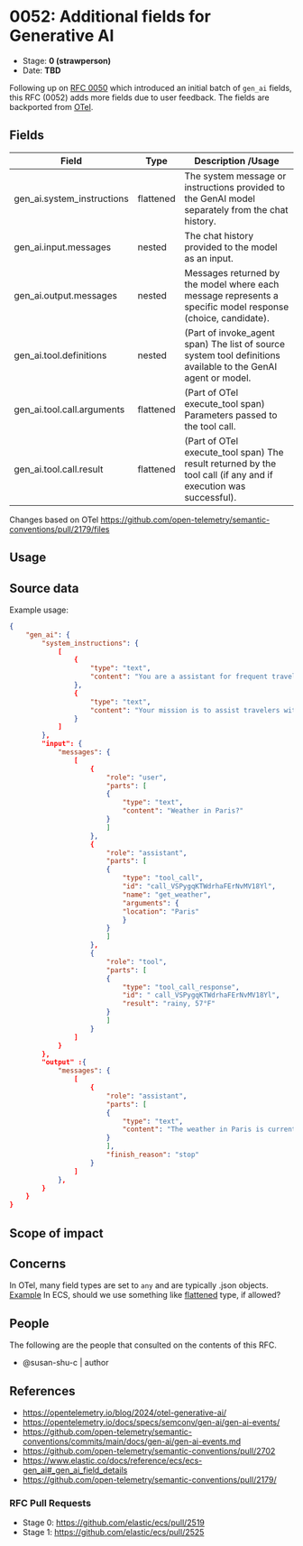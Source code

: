 # 0052: Additional fields for Generative AI
<!-- Leave this ID at 0000. The ECS team will assign a unique, contiguous RFC number upon merging the initial stage of this RFC. -->

- Stage: **0 (strawperson)** <!-- Update to reflect target stage. See https://elastic.github.io/ecs/stages.html -->
- Date: **TBD** <!-- The ECS team sets this date at merge time. This is the date of the latest stage advancement. -->

<!--
As you work on your RFC, use the "Stage N" comments to guide you in what you should focus on, for the stage you're targeting.
Feel free to remove these comments as you go along.
-->

<!--
Stage 0: Provide a high level summary of the premise of these changes. Briefly describe the nature, purpose, and impact of the changes. ~2-5 sentences.
-->

Following up on [RFC 0050](https://github.com/elastic/ecs/pull/2475) which introduced an initial batch of `gen_ai` fields, this RFC (0052) adds more fields due to user feedback. The fields are backported from [OTel](https://opentelemetry.io/docs/specs/semconv/gen-ai/gen-ai-events/).

<!--
Stage 1: If the changes include field additions or modifications, please create a folder titled as the RFC number under rfcs/text/. This will be where proposed schema changes as standalone YAML files or extended example mappings and larger source documents will go as the RFC is iterated upon.
-->

<!--
Stage X: Provide a brief explanation of why the proposal is being marked as abandoned. This is useful context for anyone revisiting this proposal or considering similar changes later on.
-->

## Fields

<!--
Stage 1: Describe at a high level how this change affects fields. Include new or updated yml field definitions for all of the essential fields in this draft. While not exhaustive, the fields documented here should be comprehensive enough to deeply evaluate the technical considerations of this change. The goal here is to validate the technical details for all essential fields and to provide a basis for adding experimental field definitions to the schema. Use GitHub code blocks with yml syntax formatting, and add them to the corresponding RFC folder.
-->

Field | Type | Description /Usage
-- | -- | --
gen_ai.system_instructions | flattened | The system message or instructions provided to the GenAI model separately from the chat history.
gen_ai.input.messages | nested | The chat history provided to the model as an input.
gen_ai.output.messages | nested | Messages returned by the model where each message represents a specific model response (choice, candidate).
gen_ai.tool.definitions | nested | (Part of invoke_agent span) The list of source system tool definitions available to the GenAI agent or model.
gen_ai.tool.call.arguments | flattened | (Part of OTel execute_tool span) Parameters passed to the tool call.
gen_ai.tool.call.result | flattened | (Part of OTel execute_tool span) The result returned by the tool call (if any and if execution was successful).

Changes based on OTel https://github.com/open-telemetry/semantic-conventions/pull/2179/files

<!--
Stage 2: Add or update all remaining field definitions. The list should now be exhaustive. The goal here is to validate the technical details of all remaining fields and to provide a basis for releasing these field definitions as beta in the schema. Use GitHub code blocks with yml syntax formatting, and add them to the corresponding RFC folder.
-->

## Usage

<!--
Stage 1: Describe at a high-level how these field changes will be used in practice. Real world examples are encouraged. The goal here is to understand how people would leverage these fields to gain insights or solve problems. ~1-3 paragraphs.
-->

## Source data

<!--
Stage 1: Provide a high-level description of example sources of data. This does not yet need to be a concrete example of a source document, but instead can simply describe a potential source (e.g. nginx access log). This will ultimately be fleshed out to include literal source examples in a future stage. The goal here is to identify practical sources for these fields in the real world. ~1-3 sentences or unordered list.
-->

Example usage:

```json
{
    "gen_ai": {
        "system_instructions": {
            [
                {
                    "type": "text",
                    "content": "You are a assistant for frequent travelers."
                },
                {
                    "type": "text",
                    "content": "Your mission is to assist travelers with their queries about locations around the world."
                }
            ]
        },
        "input": {
            "messages": {
                [
                    {
                        "role": "user",
                        "parts": [
                        {
                            "type": "text",
                            "content": "Weather in Paris?"
                        }
                        ]
                    },
                    {
                        "role": "assistant",
                        "parts": [
                        {
                            "type": "tool_call",
                            "id": "call_VSPygqKTWdrhaFErNvMV18Yl",
                            "name": "get_weather",
                            "arguments": {
                            "location": "Paris"
                            }
                        }
                        ]
                    },
                    {
                        "role": "tool",
                        "parts": [
                        {
                            "type": "tool_call_response",
                            "id": " call_VSPygqKTWdrhaFErNvMV18Yl",
                            "result": "rainy, 57°F"
                        }
                        ]
                    }
                ]
            }
        },
        "output" :{
            "messages": {
                [
                    {
                        "role": "assistant",
                        "parts": [
                        {
                            "type": "text",
                            "content": "The weather in Paris is currently rainy with a temperature of 57°F."
                        }
                        ],
                        "finish_reason": "stop"
                    }
                ]
            },
        }
    }
}
```


<!--
Stage 2: Included a real world example source document. Ideally this example comes from the source(s) identified in stage 1. If not, it should replace them. The goal here is to validate the utility of these field changes in the context of a real world example. Format with the source name as a ### header and the example document in a GitHub code block with json formatting, or if on the larger side, add them to the corresponding RFC folder.
-->

<!--
Stage 3: Add more real world example source documents so we have at least 2 total, but ideally 3. Format as described in stage 2.
-->

## Scope of impact

<!--
Stage 2: Identifies scope of impact of changes. Are breaking changes required? Should deprecation strategies be adopted? Will significant refactoring be involved? Break the impact down into:
 * Ingestion mechanisms (e.g. beats/logstash)
 * Usage mechanisms (e.g. Kibana applications, detections)
 * ECS project (e.g. docs, tooling)
The goal here is to research and understand the impact of these changes on users in the community and development teams across Elastic. 2-5 sentences each.
-->

## Concerns

<!--
Stage 1: Identify potential concerns, implementation challenges, or complexity. Spend some time on this. Play devil's advocate. Try to identify the sort of non-obvious challenges that tend to surface later. The goal here is to surface risks early, allow everyone the time to work through them, and ultimately document resolution for posterity's sake.
-->

In OTel, many field types are set to `any` and are typically .json objects. [Example](https://opentelemetry.io/docs/specs/semconv/gen-ai/gen-ai-events/)
In ECS, should we use something like [flattened](https://www.elastic.co/docs/reference/elasticsearch/mapping-reference/flattened) type, if allowed?

<!--
Stage 2: Document new concerns or resolutions to previously listed concerns. It's not critical that all concerns have resolutions at this point, but it would be helpful if resolutions were taking shape for the most significant concerns.
-->

<!--
Stage 3: Document resolutions for all existing concerns. Any new concerns should be documented along with their resolution. The goal here is to eliminate risk of churn and instability by ensuring all concerns have been addressed.
-->

## People

The following are the people that consulted on the contents of this RFC.

* @susan-shu-c | author

<!--
Who will be or has been consulted on the contents of this RFC? Identify authorship and sponsorship, and optionally identify the nature of involvement of others. Link to GitHub aliases where possible. This list will likely change or grow stage after stage.

e.g.:

* @Yasmina | author
* @Monique | sponsor
* @EunJung | subject matter expert
* @JaneDoe | grammar, spelling, prose
* @Mariana
-->


## References

<!-- Insert any links appropriate to this RFC in this section. -->

* https://opentelemetry.io/blog/2024/otel-generative-ai/
* https://opentelemetry.io/docs/specs/semconv/gen-ai/gen-ai-events/
* https://github.com/open-telemetry/semantic-conventions/commits/main/docs/gen-ai/gen-ai-events.md
* https://github.com/open-telemetry/semantic-conventions/pull/2702
* https://www.elastic.co/docs/reference/ecs/ecs-gen_ai#_gen_ai_field_details
* https://github.com/open-telemetry/semantic-conventions/pull/2179/

### RFC Pull Requests

<!-- An RFC should link to the PRs for each of it stage advancements. -->

* Stage 0: https://github.com/elastic/ecs/pull/2519
* Stage 1: https://github.com/elastic/ecs/pull/2525
